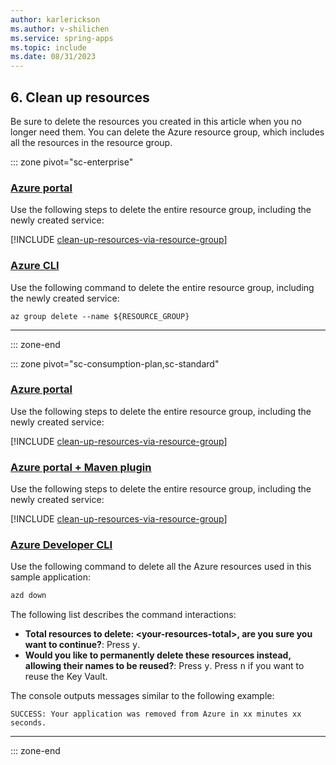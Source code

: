 ```yaml
---
author: karlerickson
ms.author: v-shilichen
ms.service: spring-apps
ms.topic: include
ms.date: 08/31/2023
---
```


<!-- 
For clarity of structure, a separate markdown file is used to describe how to clean up resources using Azure Portal or AZD.

[!INCLUDE [clean-up-resources-portal-or-azd](includes/quickstart-deploy-event-driven-app/clean-up-resources.md)]

-->

## 6. Clean up resources

Be sure to delete the resources you created in this article when you no longer need them. You can delete the Azure resource group, which includes all the resources in the resource group.

::: zone pivot="sc-enterprise"

### [Azure portal](#tab/Azure-portal-ent)

Use the following steps to delete the entire resource group, including the newly created service:

[!INCLUDE [clean-up-resources-via-resource-group](clean-up-resources-via-resource-group.md)]

### [Azure CLI](#tab/Azure-CLI)

Use the following command to delete the entire resource group, including the newly created service:

```azurecli
az group delete --name ${RESOURCE_GROUP}
```

---

::: zone-end

::: zone pivot="sc-consumption-plan,sc-standard"

### [Azure portal](#tab/Azure-portal)

Use the following steps to delete the entire resource group, including the newly created service:

[!INCLUDE [clean-up-resources-via-resource-group](clean-up-resources-via-resource-group.md)]

### [Azure portal + Maven plugin](#tab/Azure-portal-maven-plugin)

Use the following steps to delete the entire resource group, including the newly created service:

[!INCLUDE [clean-up-resources-via-resource-group](clean-up-resources-via-resource-group.md)]

### [Azure Developer CLI](#tab/Azure-Developer-CLI)

Use the following command to delete all the Azure resources used in this sample application:

```bash
azd down
```

The following list describes the command interactions:

- **Total resources to delete: \<your-resources-total>, are you sure you want to continue?**: Press <kbd>y</kbd>.
- **Would you like to permanently delete these resources instead, allowing their names to be reused?**: Press <kbd>y</kbd>. Press <kbd>n</kbd> if you want to reuse the Key Vault.

The console outputs messages similar to the following example:

```output
SUCCESS: Your application was removed from Azure in xx minutes xx seconds.
```

---

::: zone-end
